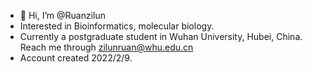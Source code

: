 - 👋 Hi, I’m @Ruanzilun
- Interested in Bioinformatics, molecular biology.
- Currently a postgraduate student in Wuhan University, Hubei, China. Reach me through zilunruan@whu.edu.cn
- Account created 2022/2/9.

<!---
Ruanzilun/Ruanzilun is a ✨ special ✨ repository because its `README.md` (this file) appears on your GitHub profile.
You can click the Preview link to take a look at your changes.
--->
